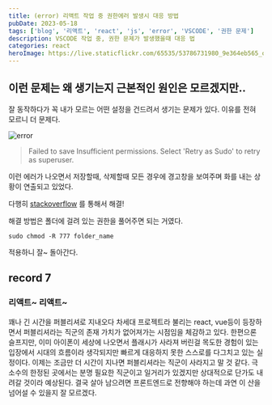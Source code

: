 ```yaml
---
title: (error) 리액트 작업 중 권한에러 발생시 대응 방법
pubDate: 2023-05-18
tags: ['blog', '리액트', 'react', 'js', 'error', 'VSCODE', '권한 문제']
description: VSCODE 작업 중, 권한 문제가 발생했을때 대응 법
categories: react
heroImage: https://live.staticflickr.com/65535/53786731980_9e364eb565_o.png
---
```


## 이런 문제는 왜 생기는지 근본적인 원인은 모르겠지만..

잘 동작하다가 꼭 내가 모르는 어떤 설정을 건드려서 생기는 문제가 있다.
이유를 전혀 모르니 더 문제다.

![error](https://live.staticflickr.com/65535/52907250818_4b82f85e35.jpg)

> Failed to save Insufficient permissions. Select 'Retry as Sudo' to retry as superuser.

이런 에러가 나오면서 저장할때, 삭제할때 모든 경우에 경고창을 보여주며 화를 내는 상황이 연출되고 있었다.

다행히 [stackoverflow](https://stackoverflow.com/questions/51674627/insufficient-permissions-in-vscode) 를 통해서 해결!

해결 방법은 폴더에 걸려 있는 권한을 풀어주면 되는 거였다.

```dos
sudo chmod -R 777 folder_name
```

적용하니 잘~ 돌아간다.

## record 7

### 리액트~ 리액트~

꽤나 긴 시간을 퍼블리셔로 지내오다 차세대 프로젝트라 불리는 react, vue등이 등장하면서 퍼블리셔라는 직군의 존재 가치가 없어져가는 시점임을 체감하고 있다. 한편으론 슬프지만, 이미 아이폰이 세상에 나오면서 플래시가 사라져 버린걸 목도한 경험이 있는 입장에서 시대의 흐름이라 생각되지만 빠르게 대응하지 못한 스스로를 다그치고 있는 실정이다. 이제는 조금만 더 시간이 지나면 퍼블리셔라는 직군이 사라지고 말 것 같다. 극소수의 한정된 곳에서는 분명 필요한 직군이고 일거리가 있겠지만 상대적으로 단가도 내려갈 것이라 예상된다. 결국 살아 남으려면 프론트엔드로 전향해야 하는데 과연 이 산을 넘어설 수 있을지 잘 모르겠다.
